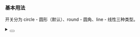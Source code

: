 ### 基本用法

开关分为 <yc-tag>circle</yc-tag> - 圆形（默认）、<yc-tag>round</yc-tag> - 圆角、<yc-tag>line</yc-tag> - 线性三种类型。

<div class="cell-demo vp-raw">
 <yc-space size="large">
    <yc-switch />
    <yc-switch type="round" />
    <yc-switch type="line" />
  </yc-space>
</div>

<details>
<summary>
 <button class="code-btn"  >
    <icon-code />
 </button>
</summary>

```vue
<template>
  <yc-space size="large">
    <yc-switch />
    <yc-switch type="round" />
    <yc-switch type="line" />
  </yc-space>
</template>
```

</details>
